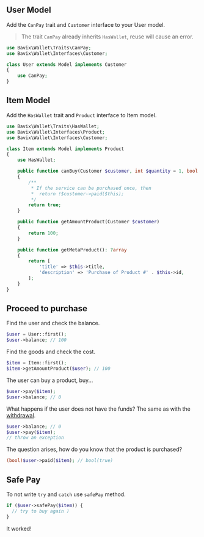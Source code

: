 ## User Model

Add the `CanPay` trait and `Customer` interface to your User model.

> The trait `CanPay` already inherits `HasWallet`, reuse will cause an error.

```php
use Bavix\Wallet\Traits\CanPay;
use Bavix\Wallet\Interfaces\Customer;

class User extends Model implements Customer
{
    use CanPay;
}
```

## Item Model

Add the `HasWallet` trait and `Product` interface to Item model.

```php
use Bavix\Wallet\Traits\HasWallet;
use Bavix\Wallet\Interfaces\Product;
use Bavix\Wallet\Interfaces\Customer;

class Item extends Model implements Product
{
    use HasWallet;

    public function canBuy(Customer $customer, int $quantity = 1, bool $force = false): bool
    {
        /**
         * If the service can be purchased once, then
         *  return !$customer->paid($this);
         */
        return true; 
    }

    public function getAmountProduct(Customer $customer)
    {
        return 100;
    }

    public function getMetaProduct(): ?array
    {
        return [
            'title' => $this->title, 
            'description' => 'Purchase of Product #' . $this->id,
        ];
    }
}
```

## Proceed to purchase

Find the user and check the balance.

```php
$user = User::first();
$user->balance; // 100
```

Find the goods and check the cost.

```php
$item = Item::first();
$item->getAmountProduct($user); // 100
```

The user can buy a product, buy...

```php
$user->pay($item);
$user->balance; // 0
```

What happens if the user does not have the funds?
The same as with the [withdrawal](withdraw#failed).

```php
$user->balance; // 0
$user->pay($item);
// throw an exception
```

The question arises, how do you know that the product is purchased?

```php
(bool)$user->paid($item); // bool(true)
```

## Safe Pay

To not write `try` and `catch` use `safePay` method.

```php
if ($user->safePay($item)) {
  // try to buy again )
}
```

It worked! 
